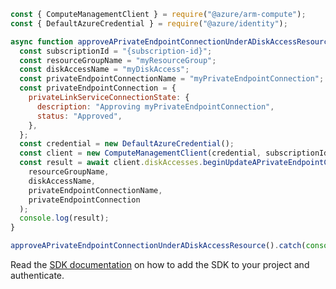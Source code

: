 ```javascript
const { ComputeManagementClient } = require("@azure/arm-compute");
const { DefaultAzureCredential } = require("@azure/identity");

async function approveAPrivateEndpointConnectionUnderADiskAccessResource() {
  const subscriptionId = "{subscription-id}";
  const resourceGroupName = "myResourceGroup";
  const diskAccessName = "myDiskAccess";
  const privateEndpointConnectionName = "myPrivateEndpointConnection";
  const privateEndpointConnection = {
    privateLinkServiceConnectionState: {
      description: "Approving myPrivateEndpointConnection",
      status: "Approved",
    },
  };
  const credential = new DefaultAzureCredential();
  const client = new ComputeManagementClient(credential, subscriptionId);
  const result = await client.diskAccesses.beginUpdateAPrivateEndpointConnectionAndWait(
    resourceGroupName,
    diskAccessName,
    privateEndpointConnectionName,
    privateEndpointConnection
  );
  console.log(result);
}

approveAPrivateEndpointConnectionUnderADiskAccessResource().catch(console.error);
```

Read the [SDK documentation](https://github.com/Azure/azure-sdk-for-js/blob/%40azure%2Farm-compute_17.3.1/sdk/compute/arm-compute/README.md) on how to add the SDK to your project and authenticate.
